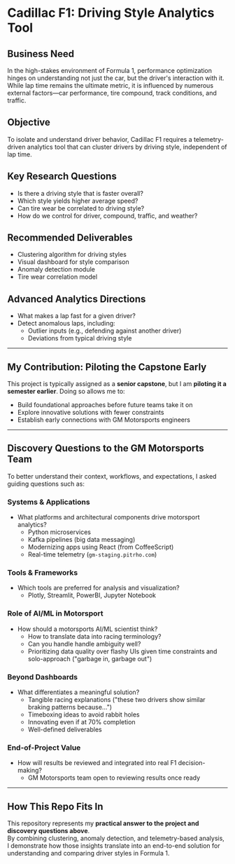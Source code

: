 # Cadillac F1: Driving Style Analytics Tool

## Business Need  
In the high-stakes environment of Formula 1, performance optimization hinges on understanding not just the car, but the driver's interaction with it. While lap time remains the ultimate metric, it is influenced by numerous external factors—car performance, tire compound, track conditions, and traffic.  

## Objective  
To isolate and understand driver behavior, Cadillac F1 requires a telemetry-driven analytics tool that can cluster drivers by driving style, independent of lap time.  

## Key Research Questions  
- Is there a driving style that is faster overall?  
- Which style yields higher average speed?  
- Can tire wear be correlated to driving style?  
- How do we control for driver, compound, traffic, and weather?  

## Recommended Deliverables  
- Clustering algorithm for driving styles  
- Visual dashboard for style comparison  
- Anomaly detection module  
- Tire wear correlation model  

## Advanced Analytics Directions  
- What makes a lap fast for a given driver?  
- Detect anomalous laps, including:  
  - Outlier inputs (e.g., defending against another driver)  
  - Deviations from typical driving style  

---

## My Contribution: Piloting the Capstone Early  
This project is typically assigned as a **senior capstone**, but I am **piloting it a semester earlier**. Doing so allows me to:  
- Build foundational approaches before future teams take it on  
- Explore innovative solutions with fewer constraints  
- Establish early connections with GM Motorsports engineers  

---

## Discovery Questions to the GM Motorsports Team  
To better understand their context, workflows, and expectations, I asked guiding questions such as:  

### Systems & Applications  
- What platforms and architectural components drive motorsport analytics?  
  - Python microservices  
  - Kafka pipelines (big data messaging)
  - Modernizing apps using React (from CoffeeScript)  
  - Real-time telemetry (`gm-staging.pitrho.com`)  

### Tools & Frameworks  
- Which tools are preferred for analysis and visualization?  
  - Plotly, Streamlit, PowerBI, Jupyter Notebook

### Role of AI/ML in Motorsport  
- How should a motorsports AI/ML scientist think?  
  - How to translate data into racing terminology?  
  - Can you handle handle ambiguity well?  
  - Prioritizing data quality over flashy UIs given time constraints and solo-approach ("garbage in, garbage out")  

### Beyond Dashboards  
- What differentiates a meaningful solution? 
  - Tangible racing explanations ("these two drivers show similar braking patterns because…")  
  - Timeboxing ideas to avoid rabbit holes  
  - Innovating even if at 70% completion
  - Well-defined deliverables

### End-of-Project Value  
- How will results be reviewed and integrated into real F1 decision-making?  
  - GM Motorsports team open to reviewing results once ready
 
---

## How This Repo Fits In  
This repository represents my **practical answer to the project and discovery questions above**.  
By combining clustering, anomaly detection, and telemetry-based analysis, I demonstrate how those insights translate into an end-to-end solution for understanding and comparing driver styles in Formula 1.  
